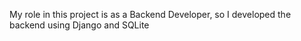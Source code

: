 My role in this project is as a Backend Developer, so I developed the backend using Django and SQLite
